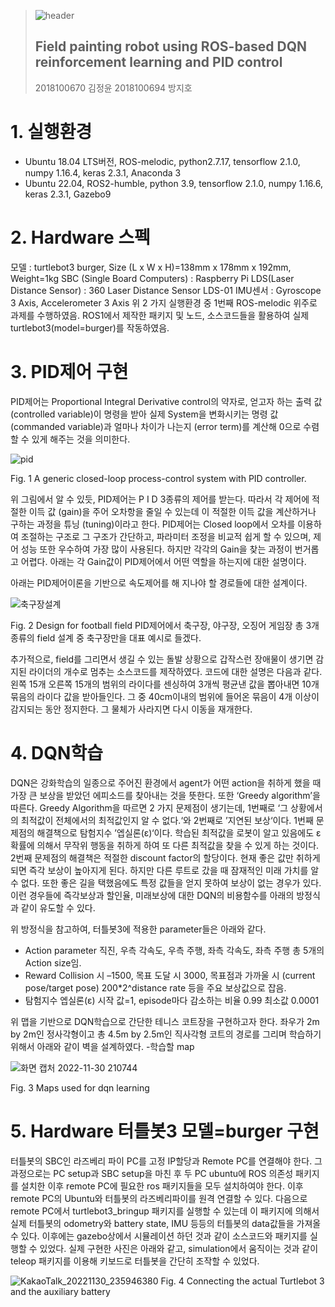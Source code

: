 >![header](https://capsule-render.vercel.app/api?type=transparent&color=auto&height=90&section=header&text=2022-2%20SW%20Capstone%20Design&fontSize=50&fontColor=A9280C)
>
>## Field painting robot using ROS-based DQN reinforcement learning and PID control
>
> 2018100670 김정윤
> 2018100694 방지호

# 1. 실행환경 
- Ubuntu 18.04 LTS버전, ROS-melodic, python2.7.17, tensorflow 2.1.0, numpy 1.16.4, keras 2.3.1, Anaconda 3
- Ubuntu 22.04, ROS2-humble, python 3.9, tensorflow 2.1.0, numpy 1.16.6, keras 2.3.1, Gazebo9

# 2. Hardware 스펙
모델 : turtlebot3 burger, Size (L x W x H)=138mm x 178mm x 192mm, Weight=1kg
SBC (Single Board Computers) : Raspberry Pi
LDS(Laser Distance Sensor) : 360 Laser Distance Sensor LDS-01
IMU센서 : Gyroscope 3 Axis, Accelerometer 3 Axis
위 2 가지 실행환경 중 1번째 ROS-melodic 위주로 과제를 수행하였음. ROS1에서 제작한 패키지 및 노드, 소스코드들을 활용하여 실제 turtlebot3(model=burger)를 작동하였음.

# 3. PID제어 구현
PID제어는 Proportional Integral Derivative control의 약자로, 얻고자 하는 출력 값 (controlled variable)이 명령을 받아 실제 System을 변화시키는 명령 값 (commanded variable)과 얼마나 차이가 나는지 (error term)를 계산해 0으로 수렴할 수 있게 해주는 것을 의미한다.

![pid](https://user-images.githubusercontent.com/104184349/204840458-fef330d6-dae7-4bde-b161-b13c38145957.png)

Fig. 1 A generic closed-loop process-control system with PID controller.


위 그림에서 알 수 있듯, PID제어는 P I D 3종류의 제어를 받는다. 따라서 각 제어에 적절한 이득 값 (gain)을 주어 오차항을 줄일 수 있는데 이 적절한 이득 값을 계산하거나 구하는 과정을 튜닝 (tuning)이라고 한다. PID제어는 Closed loop에서 오차를 이용하여 조절하는 구조로 그 구조가 간단하고, 파라미터 조정을 비교적 쉽게 할 수 있으며, 제어 성능 또한 우수하여 가장 많이 사용된다. 하지만 각각의 Gain을 찾는 과정이 번거롭고 어렵다. 아래는 각 Gain값이 PID제어에서 어떤 역할을 하는지에 대한 설명이다.

아래는 PID제어이론을 기반으로 속도제어를 해 지나야 할 경로들에 대한 설계이다. 

![축구장설계](https://user-images.githubusercontent.com/104184349/204840821-ae1564a1-c480-4f5d-b124-ed839e349898.png)

Fig. 2 Design for football field
PID제어에서 축구장, 야구장, 오징어 게임장 총 3개 종류의 field 설계 중 축구장만을 대표 예시로 들겠다.

추가적으로, field를 그리면서 생길 수 있는 돌발 상황으로 갑작스런 장애물이 생기면 감지된 라이더의 개수로 멈추는 소스코드를 제작하였다. 코드에 대한 설명은 다음과 같다. 왼쪽 15개 오른쪽 15개의 범위의 라이다를 센싱하여 3개씩 평균낸 값을 뽑아내면 10개 묶음의 라이다 값을 받아들인다. 그 중 40cm이내의 범위에 들어온 묶음이 4개 이상이 감지되는 동안 정지한다. 그 물체가 사라지면 다시 이동을 재개한다.

# 4. DQN학습 
DQN은 강화학습의 일종으로 주어진 환경에서 agent가 어떤 action을 취하게 했을 때 가장 큰 보상을 받았던 에피소드를 찾아내는 것을 뜻한다. 또한 ‘Greedy algorithm’을 따른다. Greedy Algorithm을 따르면 2 가지 문제점이 생기는데, 1번째로 ‘그 상황에서의 최적값이 전체에서의 최적값인지 알 수 없다.‘와 2번째로 ’지연된 보상‘이다.
1번째 문제점의 해결책으로 탐험지수 ’엡실론(ε)‘이다. 학습된 최적값을 로봇이 알고 있음에도 ε확률에 의해서 무작위 행동을 취하게 하여 또 다른 최적값을 찾을 수 있게 하는 것이다.
2번째 문제점의 해결책은 적절한 discount factor의 할당이다. 현재 좋은 값만 취하게 되면 즉각 보상이 높아지게 된다. 하지만 다른 루트로 갔을 때 잠재적인 미래 가치를 알 수 없다. 또한 좋은 길을 택했음에도 특정 값들을 얻지 못하여 보상이 없는 경우가 있다. 이런 경우들에 즉각보상과 할인율, 미래보상에 대한 DQN의 비용함수를 아래의 방정식과 같이 유도할 수 있다.

위 방정식을 참고하여, 터틀봇3에 적용한 parameter들은 아래와 같다.
 - Action parameter
직진, 우측 각속도, 우측 주행, 좌측 각속도, 좌측 주행 총 5개의 Action size임.
 - Reward
Collision 시 –1500, 목표 도달 시 3000, 
목표점과 가까울 시 (current pose/target pose) 200*2^distance rate 등을 주요 보상값으로 잡음.
 - 탐험지수 엡실론(ε)
시작 값=1, episode마다 감소하는 비율 0.99 최소값 0.0001 
 
위 맵을 기반으로 DQN학습으로 간단한 테니스 코트장을 구현하고자 한다.
좌우가 2m by 2m인 정사각형이고 총 4.5m by 2.5m인 직사각형 코트의 경로를 그리며 학습하기 위해서 아래와 같이 벽을 설계하였다.
 -학습할 map

![화면 캡처 2022-11-30 210744](https://user-images.githubusercontent.com/104184349/204840981-1982de27-25b4-4897-a921-e0047ce15d85.png)

Fig. 3 Maps used for dqn learning

# 5. Hardware 터틀봇3 모델=burger 구현
터틀봇의 SBC인 라즈베리 파이 PC를 고정 IP할당과 Remote PC를 연결해야 한다. 그 과정으로는 PC setup과 SBC setup을 마친 후 두 PC ubuntu에 ROS 의존성 패키지를 설치한 이후 remote PC에 필요한 ros 패키지들을 모두 설치하여야 한다. 이후 remote PC의 Ubuntu와 터틀봇의 라즈베리파이를 원격 연결할 수 있다. 다음으로 remote PC에서 turtlebot3_bringup 패키지를 실행할 수 있는데 이 패키지에 의해서 실제 터틀봇의 odometry와 battery state, IMU 등등의 터틀봇의 data값들을 가져올 수 있다. 이후에는 gazebo상에서 시뮬레이션 하던 것과 같이 소스코드와 패키지를 실행할 수 있었다.
실제 구현한 사진은 아래와 같고, simulation에서 움직이는 것과 같이 teleop 패키지를 이용해 키보드로 터틀봇을 간단히 조작할 수 있었다.

![KakaoTalk_20221130_235946380](https://user-images.githubusercontent.com/104184349/204841098-279a7a8b-4ef8-4e3e-9fe3-67cdce72746a.jpg)
 Fig. 4 Connecting the actual Turtlebot 3 and the auxiliary battery



